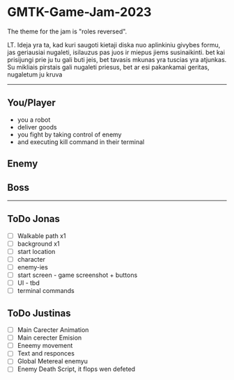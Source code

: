 # GMTK-Game-Jam-2023

The theme for the jam is "roles reversed".

LT.
Ideja yra ta, kad kuri saugoti kietaji diska nuo aplinkiniu givybes formu, jas geriausiai nugaleti, isilauzus pas juos ir miepus jiems susinaikinti. bet kai prisijungi prie ju tu gali buti jeis, bet tavasis mkunas yra tuscias yra atjunkas. Su mikliais pirstais gali nugaleti priesus, bet ar esi pakankamai geritas, nugaletum ju kruva

---

## You/Player

* you a robot
* deliver goods
* you fight by taking control of enemy
* and executing kill command in their terminal

## Enemy

## Boss

---

## ToDo Jonas

* [ ] Walkable path x1
* [ ] background x1
* [ ] start location
* [ ] character
* [ ] enemy-ies
* [ ] start screen - game screenshot + buttons
* [ ] UI - tbd
* [ ] terminal commands

## ToDo Justinas

* [ ] Main Carecter Animation
* [ ] Main cerecter Emision
* [ ] Eneemy movement
* [ ] Text and responces
* [ ] Global Metereal enemyu
* [ ] Enemy Death Script, it flops wen defeted
